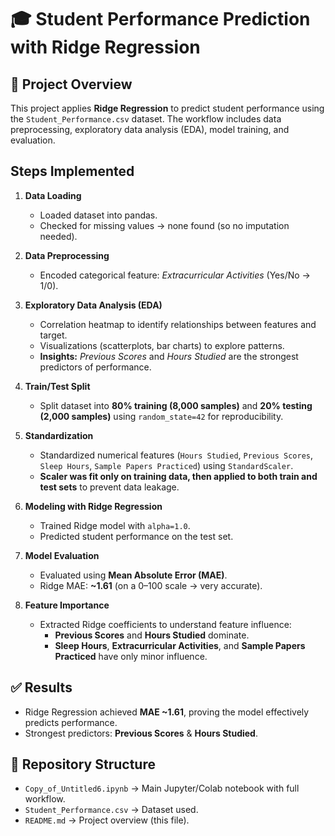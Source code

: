 # 🎓 Student Performance Prediction with Ridge Regression  

## 📌 Project Overview  
This project applies **Ridge Regression** to predict student performance using the `Student_Performance.csv` dataset. The workflow includes data preprocessing, exploratory data analysis (EDA), model training, and evaluation.  

## Steps Implemented  

1. **Data Loading**  
   - Loaded dataset into pandas.  
   - Checked for missing values → none found (so no imputation needed).  

2. **Data Preprocessing**  
   - Encoded categorical feature: *Extracurricular Activities* (Yes/No → 1/0).  

3. **Exploratory Data Analysis (EDA)**  
   - Correlation heatmap to identify relationships between features and target.  
   - Visualizations (scatterplots, bar charts) to explore patterns.  
   - **Insights:** *Previous Scores* and *Hours Studied* are the strongest predictors of performance.  

4. **Train/Test Split**  
   - Split dataset into **80% training (8,000 samples)** and **20% testing (2,000 samples)** using `random_state=42` for reproducibility.  

5. **Standardization**  
   - Standardized numerical features (`Hours Studied`, `Previous Scores`, `Sleep Hours`, `Sample Papers Practiced`) using `StandardScaler`.  
   - **Scaler was fit only on training data, then applied to both train and test sets** to prevent data leakage.  

6. **Modeling with Ridge Regression**  
   - Trained Ridge model with `alpha=1.0`.  
   - Predicted student performance on the test set.  

7. **Model Evaluation**  
   - Evaluated using **Mean Absolute Error (MAE)**.  
   - Ridge MAE: **~1.61** (on a 0–100 scale → very accurate).  

8. **Feature Importance**  
   - Extracted Ridge coefficients to understand feature influence:  
     - **Previous Scores** and **Hours Studied** dominate.  
     - **Sleep Hours**, **Extracurricular Activities**, and **Sample Papers Practiced** have only minor influence.  

## ✅ Results  
- Ridge Regression achieved **MAE ~1.61**, proving the model effectively predicts performance.  
- Strongest predictors: **Previous Scores** & **Hours Studied**.  

## 📂 Repository Structure  
- `Copy_of_Untitled6.ipynb` → Main Jupyter/Colab notebook with full workflow.  
- `Student_Performance.csv` → Dataset used.  
- `README.md` → Project overview (this file).  
